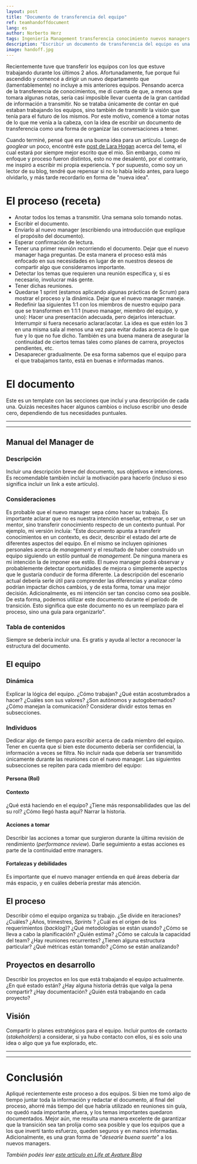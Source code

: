 ```yaml
---
layout: post
title: "Documento de transferencia del equipo"
ref: teamhandoffdocument
lang: es
author: Norberto Herz
tags: Ingeniería Management transferencia conocimiento nuevos managers
description: "Escribir un documento de transferencia del equipo es una gran manera de asegurarte que tu equipo quede en buenas e informadas manos. Y al mismo tiempo, probablemente sea la mejor manera de decir \"buena suerte\" a los nuevos managers"
image: handoff.jpg
---
```


Recientemente tuve que transferir los equipos con los que estuve trabajando durante los últimos 2 años. Afortunadamente, fue porque fui ascendido y comencé a dirigir un nuevo departamento que (lamentablemente) no incluye a mis anteriores equipos. Pensando acerca de la transferencia de conocimientos, me di cuenta de que, a menos que tomara algunas notas, sería casi imposible llevar cuenta de la gran cantidad de información a transmitir. No se trataba únicamente de contar en qué estaban trabajando los equipos, sino también de transmitir la visión que tenía para el futuro de los mismos. Por este motivo, comencé a tomar notas de lo que me venía a la cabeza, con la idea de escribir un documento de transferencia como una forma de organizar las conversaciones a tener.

<!-- MORE -->

Cuando terminé, pensé que era una buena idea para un artículo. Luego de *googlear* un poco, encontré este [post de Lara Hogan](https://larahogan.me/blog/manager-handoffs/) acerca del tema, el cual estará por siempre mejor escrito que el mio. Sin embargo, como mi enfoque y proceso fueron distintos, esto no me desalentó, por el contrario, me inspiró a escribir mi propia experiencia. Y por supuesto, como soy un lector de su blog, tendré que repensar si no lo había leído antes, para luego olvidarlo, y más tarde recordarlo en forma de "nueva idea".


# El proceso (receta)

- Anotar todos los temas a transmitir. Una semana solo tomando notas.
- Escribir el documento.
- Enviarlo al nuevo manager (escribiendo una introducción que explique el propósito del documento).
- Esperar confirmación de lectura.
- Tener una primer reunión recorriendo el documento. Dejar que el nuevo manager haga preguntas. De esta manera el proceso está más enfocado en sus necesidades en lugar de en nuestros deseos de compartir algo que consideramos importante.
- Detectar los temas que requieren una reunión específica y, si es necesario, involucrar más gente.
- Tener dichas reuniones.
- Quedarse 1 sprint (estamos aplicando algunas prácticas de Scrum) para mostrar el proceso y la dinámica. Dejar que el nuevo manager maneje.
- Redefinir laa siguientes 1:1 con los miembros de nuestro equipo para que se transformen en 1:1:1 (nuevo manager, miembro del equipo, y uno): Hacer una presentación adecuada, pero dejarlos interactuar. Interrumpir si fuera necesario aclarar/acotar. La idea es que estén los 3 en una misma sala al menos una vez para evitar dudas acerca de lo que fue y lo que no fue dicho. También es una buena manera de asegurar la continuidad de ciertos temas tales como planes de carrera, proyectos pendientes, etc.
- Desaparecer gradualmente. De esa forma sabemos que el equipo para el que trabajamos tanto, está en buenas e informadas manos.

# El documento

Este es un template con las secciones que incluí y una descripción de cada una. Quizás necesites hacer algunos cambios o incluso escribir uno desde cero, dependiendo de tus necesidades puntuales.

--------------------------------------------------------------------
--------------------------------------------------------------------

## Manual del Manager de <Team>

### Descripción

Incluir una descripción breve del documento, sus objetivos e intenciones. Es recomendable también incluir la motivación para hacerlo (incluso si eso significa incluir un link a este artículo).

### Consideraciones

Es probable que el nuevo manager sepa cómo hacer su trabajo. Es importante aclarar que no es nuestra intención enseñar, entrenar, o ser un mentor, sino transferir conocimiento respecto de un contexto puntual. Por ejemplo, mi versión incluía: "Este documento apunta a transferir conocimientos en un contexto, es decir, describir el estado del arte de diferentes aspectos del equipo. En el mismo se incluyen opiniones personales acerca de *management* y el resultado de haber construido un equipo siguiendo un estilo puntual de *management*. De ninguna manera es mi intención la de imponer ese estilo. El nuevo manager podrá observar y probablemente detectar oportunidades de mejora o simplemente aspectos que le gustaría conducir de forma diferente. La descripción del escenario actual debería serle útil para comprender las diferencias y analizar cómo podrían impactar dichos cambios, y de esta forma, tomar una mejor decisión.
Adicionalmente, es mi intención ser tan conciso como sea posible. De esta forma, podemos utilizar este documento durante el período de transición. Esto significa que este documento no es un reemplazo para el proceso, sino una guía para organizarlo".



### Tabla de contenidos
Siempre se debería incluir una. Es gratis y ayuda al lector a reconocer la estructura del documento.


## El equipo
### Dinámica

Explicar la lógica del equipo. ¿Cómo trabajan? ¿Qué están acostumbrados a hacer? ¿Cuáles son sus valores? ¿Son autónomos y autogobernados? ¿Cómo manejan la comunicación? Considerar dividir estos temas en subsecciones.


### Individuos

Dedicar algo de tiempo para escribir acerca de cada miembro del equipo. Tener en cuenta que si bien este documento debería ser confidencial, la información a veces se filtra. No incluir nada que debería ser transmitido únicamente durante las reuniones con el nuevo manager.
Las siguientes subsecciones se repiten para cada miembro del equipo:

#### Persona (Rol)
#### Contexto

¿Qué está haciendo en el equipo? ¿Tiene más responsabilidades que las del su rol? ¿Cómo llegó hasta aquí? Narrar la historia.

#### Acciones a tomar

Describir las acciones a tomar que surgieron durante la última revisión de rendimiento (*performance review*). Darle seguimiento a estas acciones es parte de la continuidad entre managers.

#### Fortalezas y debilidades

Es importante que el nuevo manager entienda en qué áreas debería dar más espacio, y en cuáles debería prestar más atención.

## El proceso

Describir cómo el equipo organiza su trabajo. ¿Se divide en iteraciones? ¿Cuáles? ¿Años, trimestres, *Sprints* ? ¿Cuál es el origen de los requerimientos (*backlog*)? ¿Qué metodologías se están usando? ¿Cómo se lleva a cabo la planificación? ¿Quién estima? ¿Cómo se calcula la capacidad del team? ¿Hay reuniones recurrentes? ¿Tienen alguna estructura particular? ¿Qué métricas están tomando? ¿Cómo se están analizando?

## Proyectos en desarrollo

Describir los proyectos en los que está trabajando el equipo actualmente. ¿En qué estado están? ¿Hay alguna historia detrás que valga la pena compartir? ¿Hay documentación? ¿Quién está trabajando en cada proyecto?

## Visión

Compartir lo planes estratégicos para el equipo. Incluir puntos de contacto (*stakeholders*) a considerar, si ya hubo contacto con ellos, si es solo una idea o algo que ya fue explorado, etc.

--------------------------------------------------------------------
--------------------------------------------------------------------

# Conclusión

Apliqué recientemente este proceso a dos equipos. Si bien me tomó algo de tiempo juntar toda la información y redactar el documento, al final del proceso, ahorré más tiempo del que habría utilizado en reuniones sin guía, no quedó nada importante afuera, y los temas importantes quedaron documentados. Mejor aún, me resulta una manera excelente de garantizar que la transición sea tan prolija como sea posible y que los equipos que a los que invertí tanto esfuerzo, queden seguros y en manos informadas. Adicionalmente, es una gran forma de "*desearle buena suerte*" a los nuevos managers.


*También podés leer [este artículo en Life at Avature Blog](https://lifeatavature.net/team-hand-off-document/)*
